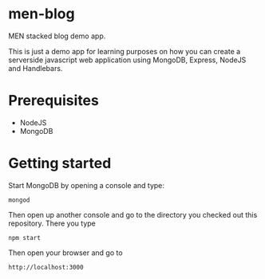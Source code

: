 men-blog
========

MEN stacked blog demo app.

This is just a demo app for learning purposes on how you can create a serverside javascript web application using MongoDB, Express, NodeJS and Handlebars.


# Prerequisites

* NodeJS
* MongoDB

# Getting started

Start MongoDB by opening a console and type:

    mongod

Then open up another console and go to the directory you checked out this repository.
There you type

    npm start

Then open your browser and go to

    http://localhost:3000

